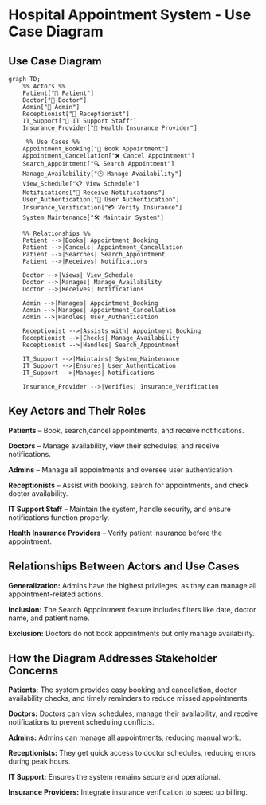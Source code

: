 # Hospital Appointment System - Use Case Diagram

## Use Case Diagram

```mermaid
graph TD;
    %% Actors %%
    Patient["👤 Patient"]
    Doctor["👤 Doctor"]
    Admin["👤 Admin"]
    Receptionist["👤 Receptionist"]
    IT_Support["👤 IT Support Staff"]
    Insurance_Provider["👤 Health Insurance Provider"]

     %% Use Cases %%
    Appointment_Booking["📅 Book Appointment"]
    Appointment_Cancellation["❌ Cancel Appointment"]
    Search_Appointment["🔍 Search Appointment"]
    Manage_Availability["🕒 Manage Availability"]
    View_Schedule["📋 View Schedule"]
    Notifications["📢 Receive Notifications"]
    User_Authentication["🔑 User Authentication"]
    Insurance_Verification["💳 Verify Insurance"]
    System_Maintenance["🛠 Maintain System"]

    %% Relationships %%
    Patient -->|Books| Appointment_Booking
    Patient -->|Cancels| Appointment_Cancellation
    Patient -->|Searches| Search_Appointment
    Patient -->|Receives| Notifications

    Doctor -->|Views| View_Schedule
    Doctor -->|Manages| Manage_Availability
    Doctor -->|Receives| Notifications

    Admin -->|Manages| Appointment_Booking
    Admin -->|Manages| Appointment_Cancellation
    Admin -->|Handles| User_Authentication

    Receptionist -->|Assists with| Appointment_Booking
    Receptionist -->|Checks| Manage_Availability
    Receptionist -->|Handles| Search_Appointment

    IT_Support -->|Maintains| System_Maintenance
    IT_Support -->|Ensures| User_Authentication
    IT_Support -->|Manages| Notifications

    Insurance_Provider -->|Verifies| Insurance_Verification
```
## Key Actors and Their Roles
**Patients** – Book, search,cancel appointments, and receive notifications.

**Doctors** – Manage availability, view their schedules, and receive notifications.

**Admins** – Manage all appointments and oversee user authentication.

**Receptionists** – Assist with booking, search for appointments, and check doctor availability.

**IT Support Staff** – Maintain the system, handle security, and ensure notifications function properly.

**Health Insurance Providers** – Verify patient insurance before the appointment.

## Relationships Between Actors and Use Cases
**Generalization:** Admins have the highest privileges, as they can manage all appointment-related actions.

**Inclusion:** The Search Appointment feature includes filters like date, doctor name, and patient name.

**Exclusion:** Doctors do not book appointments but only manage availability.

## How the Diagram Addresses Stakeholder Concerns
**Patients:** The system provides easy booking and cancellation, doctor availability checks, and timely reminders to reduce missed appointments.

**Doctors:** Doctors can view schedules, manage their availability, and receive notifications to prevent scheduling conflicts.

**Admins:** Admins can manage all appointments, reducing manual work.

**Receptionists:** They get quick access to doctor schedules, reducing errors during peak hours.

**IT Support:** Ensures the system remains secure and operational.

**Insurance Providers:** Integrate insurance verification to speed up billing.

